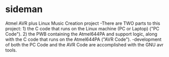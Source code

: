 # sideman
Atmel AVR plus Linux Music Creation project
 -There are TWO parts to this project: 
     1) the C code that runs on the Linux machine (PC or Laptop) ("PC Code").
     2) the PWB containing the Atmel644PA and support logic, along with the C code that
        runs on the Atmel644PA ("AVR Code").
  -development of both the PC Code and the AVR Code are accomplished with the GNU avr tools.
